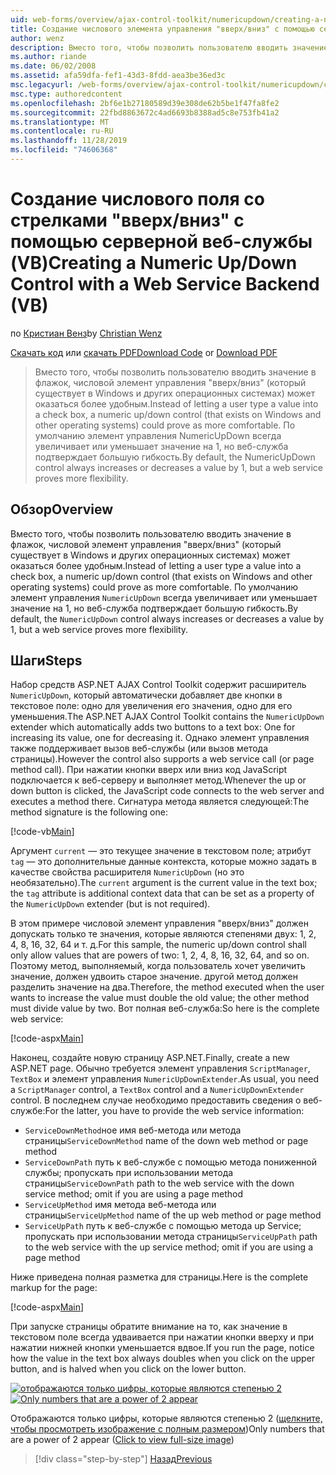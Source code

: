 ```yaml
---
uid: web-forms/overview/ajax-control-toolkit/numericupdown/creating-a-numeric-up-down-control-with-a-web-service-backend-vb
title: Создание числового элемента управления "вверх/вниз" с помощью серверной части веб-службы (VB) | Документация Майкрософт
author: wenz
description: Вместо того, чтобы позволить пользователю вводить значение в флажок, числовой элемент управления "вверх/вниз" (который существует в Windows и других операционных системах) может доказать, что с...
ms.author: riande
ms.date: 06/02/2008
ms.assetid: afa59dfa-fef1-43d3-8fdd-aea3be36ed3c
msc.legacyurl: /web-forms/overview/ajax-control-toolkit/numericupdown/creating-a-numeric-up-down-control-with-a-web-service-backend-vb
msc.type: authoredcontent
ms.openlocfilehash: 2bf6e1b27180589d39e308de62b5be1f47fa8fe2
ms.sourcegitcommit: 22fbd8863672c4ad6693b8388ad5c8e753fb41a2
ms.translationtype: MT
ms.contentlocale: ru-RU
ms.lasthandoff: 11/28/2019
ms.locfileid: "74606368"
---
```

# <a name="creating-a-numeric-updown-control-with-a-web-service-backend-vb"></a><span data-ttu-id="a9adc-103">Создание числового поля со стрелками "вверх/вниз" с помощью серверной веб-службы (VB)</span><span class="sxs-lookup"><span data-stu-id="a9adc-103">Creating a Numeric Up/Down Control with a Web Service Backend (VB)</span></span>

<span data-ttu-id="a9adc-104">по [Кристиан Венз](https://github.com/wenz)</span><span class="sxs-lookup"><span data-stu-id="a9adc-104">by [Christian Wenz](https://github.com/wenz)</span></span>

<span data-ttu-id="a9adc-105">[Скачать код](https://download.microsoft.com/download/9/3/f/93f8daea-bebd-4821-833b-95205389c7d0/numericupdown1.vb.zip) или [скачать PDF](https://download.microsoft.com/download/2/d/c/2dc10e34-6983-41d4-9c08-f78f5387d32b/numericupdown1VB.pdf)</span><span class="sxs-lookup"><span data-stu-id="a9adc-105">[Download Code](https://download.microsoft.com/download/9/3/f/93f8daea-bebd-4821-833b-95205389c7d0/numericupdown1.vb.zip) or [Download PDF](https://download.microsoft.com/download/2/d/c/2dc10e34-6983-41d4-9c08-f78f5387d32b/numericupdown1VB.pdf)</span></span>

> <span data-ttu-id="a9adc-106">Вместо того, чтобы позволить пользователю вводить значение в флажок, числовой элемент управления "вверх/вниз" (который существует в Windows и других операционных системах) может оказаться более удобным.</span><span class="sxs-lookup"><span data-stu-id="a9adc-106">Instead of letting a user type a value into a check box, a numeric up/down control (that exists on Windows and other operating systems) could prove as more comfortable.</span></span> <span data-ttu-id="a9adc-107">По умолчанию элемент управления NumericUpDown всегда увеличивает или уменьшает значение на 1, но веб-служба подтверждает большую гибкость.</span><span class="sxs-lookup"><span data-stu-id="a9adc-107">By default, the NumericUpDown control always increases or decreases a value by 1, but a web service proves more flexibility.</span></span>

## <a name="overview"></a><span data-ttu-id="a9adc-108">Обзор</span><span class="sxs-lookup"><span data-stu-id="a9adc-108">Overview</span></span>

<span data-ttu-id="a9adc-109">Вместо того, чтобы позволить пользователю вводить значение в флажок, числовой элемент управления "вверх/вниз" (который существует в Windows и других операционных системах) может оказаться более удобным.</span><span class="sxs-lookup"><span data-stu-id="a9adc-109">Instead of letting a user type a value into a check box, a numeric up/down control (that exists on Windows and other operating systems) could prove as more comfortable.</span></span> <span data-ttu-id="a9adc-110">По умолчанию элемент управления `NumericUpDown` всегда увеличивает или уменьшает значение на 1, но веб-служба подтверждает большую гибкость.</span><span class="sxs-lookup"><span data-stu-id="a9adc-110">By default, the `NumericUpDown` control always increases or decreases a value by 1, but a web service proves more flexibility.</span></span>

## <a name="steps"></a><span data-ttu-id="a9adc-111">Шаги</span><span class="sxs-lookup"><span data-stu-id="a9adc-111">Steps</span></span>

<span data-ttu-id="a9adc-112">Набор средств ASP.NET AJAX Control Toolkit содержит расширитель `NumericUpDown`, который автоматически добавляет две кнопки в текстовое поле: одно для увеличения его значения, одно для его уменьшения.</span><span class="sxs-lookup"><span data-stu-id="a9adc-112">The ASP.NET AJAX Control Toolkit contains the `NumericUpDown` extender which automatically adds two buttons to a text box: One for increasing its value, one for decreasing it.</span></span> <span data-ttu-id="a9adc-113">Однако элемент управления также поддерживает вызов веб-службы (или вызов метода страницы).</span><span class="sxs-lookup"><span data-stu-id="a9adc-113">However the control also supports a web service call (or page method call).</span></span> <span data-ttu-id="a9adc-114">При нажатии кнопки вверх или вниз код JavaScript подключается к веб-серверу и выполняет метод.</span><span class="sxs-lookup"><span data-stu-id="a9adc-114">Whenever the up or down button is clicked, the JavaScript code connects to the web server and executes a method there.</span></span> <span data-ttu-id="a9adc-115">Сигнатура метода является следующей:</span><span class="sxs-lookup"><span data-stu-id="a9adc-115">The method signature is the following one:</span></span>

[!code-vb[Main](creating-a-numeric-up-down-control-with-a-web-service-backend-vb/samples/sample1.vb)]

<span data-ttu-id="a9adc-116">Аргумент `current` — это текущее значение в текстовом поле; атрибут `tag` — это дополнительные данные контекста, которые можно задать в качестве свойства расширителя `NumericUpDown` (но это необязательно).</span><span class="sxs-lookup"><span data-stu-id="a9adc-116">The `current` argument is the current value in the text box; the `tag` attribute is additional context data that can be set as a property of the `NumericUpDown` extender (but is not required).</span></span>

<span data-ttu-id="a9adc-117">В этом примере числовой элемент управления "вверх/вниз" должен допускать только те значения, которые являются степенями двух: 1, 2, 4, 8, 16, 32, 64 и т. д.</span><span class="sxs-lookup"><span data-stu-id="a9adc-117">For this sample, the numeric up/down control shall only allow values that are powers of two: 1, 2, 4, 8, 16, 32, 64, and so on.</span></span> <span data-ttu-id="a9adc-118">Поэтому метод, выполняемый, когда пользователь хочет увеличить значение, должен удвоить старое значение. другой метод должен разделить значение на два.</span><span class="sxs-lookup"><span data-stu-id="a9adc-118">Therefore, the method executed when the user wants to increase the value must double the old value; the other method must divide value by two.</span></span> <span data-ttu-id="a9adc-119">Вот полная веб-служба:</span><span class="sxs-lookup"><span data-stu-id="a9adc-119">So here is the complete web service:</span></span>

[!code-aspx[Main](creating-a-numeric-up-down-control-with-a-web-service-backend-vb/samples/sample2.aspx)]

<span data-ttu-id="a9adc-120">Наконец, создайте новую страницу ASP.NET.</span><span class="sxs-lookup"><span data-stu-id="a9adc-120">Finally, create a new ASP.NET page.</span></span> <span data-ttu-id="a9adc-121">Обычно требуется элемент управления `ScriptManager`, `TextBox` и элемент управления `NumericUpDownExtender`.</span><span class="sxs-lookup"><span data-stu-id="a9adc-121">As usual, you need a `ScriptManager` control, a `TextBox` control and a `NumericUpDownExtender` control.</span></span> <span data-ttu-id="a9adc-122">В последнем случае необходимо предоставить сведения о веб-службе:</span><span class="sxs-lookup"><span data-stu-id="a9adc-122">For the latter, you have to provide the web service information:</span></span>

- <span data-ttu-id="a9adc-123">`ServiceDownMethod`ное имя веб-метода или метода страницы</span><span class="sxs-lookup"><span data-stu-id="a9adc-123">`ServiceDownMethod` name of the down web method or page method</span></span>
- <span data-ttu-id="a9adc-124">`ServiceDownPath` путь к веб-службе с помощью метода пониженной службы; пропускать при использовании метода страницы</span><span class="sxs-lookup"><span data-stu-id="a9adc-124">`ServiceDownPath` path to the web service with the down service method; omit if you are using a page method</span></span>
- <span data-ttu-id="a9adc-125">`ServiceUpMethod` имя метода веб-метода или страницы</span><span class="sxs-lookup"><span data-stu-id="a9adc-125">`ServiceUpMethod` name of the up web method or page method</span></span>
- <span data-ttu-id="a9adc-126">`ServiceUpPath` путь к веб-службе с помощью метода up Service; пропускать при использовании метода страницы</span><span class="sxs-lookup"><span data-stu-id="a9adc-126">`ServiceUpPath` path to the web service with the up service method; omit if you are using a page method</span></span>

<span data-ttu-id="a9adc-127">Ниже приведена полная разметка для страницы.</span><span class="sxs-lookup"><span data-stu-id="a9adc-127">Here is the complete markup for the page:</span></span>

[!code-aspx[Main](creating-a-numeric-up-down-control-with-a-web-service-backend-vb/samples/sample3.aspx)]

<span data-ttu-id="a9adc-128">При запуске страницы обратите внимание на то, как значение в текстовом поле всегда удваивается при нажатии кнопки вверху и при нажатии нижней кнопки уменьшается вдвое.</span><span class="sxs-lookup"><span data-stu-id="a9adc-128">If you run the page, notice how the value in the text box always doubles when you click on the upper button, and is halved when you click on the lower button.</span></span>

<span data-ttu-id="a9adc-129">[![отображаются только цифры, которые являются степенью 2](creating-a-numeric-up-down-control-with-a-web-service-backend-vb/_static/image2.png)](creating-a-numeric-up-down-control-with-a-web-service-backend-vb/_static/image1.png)</span><span class="sxs-lookup"><span data-stu-id="a9adc-129">[![Only numbers that are a power of 2 appear](creating-a-numeric-up-down-control-with-a-web-service-backend-vb/_static/image2.png)](creating-a-numeric-up-down-control-with-a-web-service-backend-vb/_static/image1.png)</span></span>

<span data-ttu-id="a9adc-130">Отображаются только цифры, которые являются степенью 2 ([щелкните, чтобы просмотреть изображение с полным размером](creating-a-numeric-up-down-control-with-a-web-service-backend-vb/_static/image3.png))</span><span class="sxs-lookup"><span data-stu-id="a9adc-130">Only numbers that are a power of 2 appear ([Click to view full-size image](creating-a-numeric-up-down-control-with-a-web-service-backend-vb/_static/image3.png))</span></span>

> [!div class="step-by-step"]
> [<span data-ttu-id="a9adc-131">Назад</span><span class="sxs-lookup"><span data-stu-id="a9adc-131">Previous</span></span>](creating-a-numeric-up-down-control-with-a-web-service-backend-cs.md)
